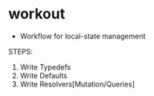 # workout

- Workflow for local-state management

STEPS:

1. Write Typedefs
2. Write Defaults
3. Write Resolvers[Mutation/Queries]
